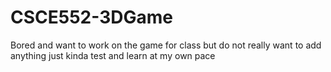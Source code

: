# CSCE552-3DGame
Bored and want to work on the game for class but do not really want to add anything just kinda test and learn at my own pace
